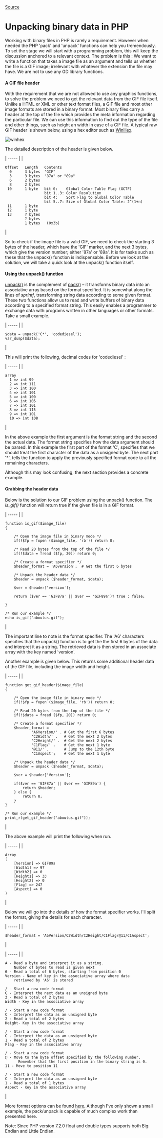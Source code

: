 
[Source](https://www.codediesel.com/php/unpacking-binary-data/ "Permalink to Unpacking binary data in PHP")

# Unpacking binary data in PHP

Working with binary files in PHP is rarely a requirement. However when needed the PHP 'pack' and 'unpack' functions can help you tremendously. To set the stage we will start with a programming problem, this will keep the discussion anchored to a relevant context. The problem is this : We want to write a function that takes a image file as an argument and tells us whether the file is a GIF image; irrelevant with whatever the extension the file may have. We are not to use any GD library functions.  

#### A GIF file header

With the requirement that we are not allowed to use any graphics functions, to solve the problem we need to get the relevant data from the GIF file itself. Unlike a HTML or XML or other text format files, a GIF file and most other image formats are stored in a binary format. Most binary files carry a header at the top of the file which provides the meta information regarding the particular file. We can use this information to find out the type of the file and other things, such as height an width in case of a GIF file. A typical raw GIF header is shown below, using a hex editor such as [WinHex][1]. 

![][2]

The detailed description of the header is given below.

| ----- |
| 
    
    
    Offset   Length   Contents
      0      3 bytes  "GIF"
      3      3 bytes  "87a" or "89a"
      6      2 bytes  
      8      2 bytes  
     10      1 byte   bit 0:    Global Color Table Flag (GCTF)
                      bit 1..3: Color Resolution
                      bit 4:    Sort Flag to Global Color Table
                      bit 5..7: Size of Global Color Table: 2^(1+n)
     11      1 byte   
     12      1 byte   
     13      ? bytes  
             ? bytes  
             1 bytes   (0x3b)

 | 

So to check if the image file is a valid GIF, we need to check the starting 3 bytes of the header, which have the 'GIF' marker, and the next 3 bytes, which give the version number; either '87a' or '89a'. It is for tasks such as these that the unpack() function is indispensable. Before we look at the solution, we will take a quick look at the unpack() function itself.

#### Using the unpack() function

[unpack()][3] is the complement of [pack()][4] – it transforms binary data into an associative array based on the format specified. It is somewhat along the lines of _sprintf_, transforming string data according to some given format. These two functions allow us to read and write buffers of binary data according to a specified format string. This easily enables a programmer to exchange data with programs written in other languages or other formats. Take a small example.

| ----- |
| 
    
    
    $data = unpack('C*', 'codediesel');
    var_dump($data);

 | 

This will print the following, decimal codes for 'codediesel' :

| ----- |
| 
    
    
    array
      1 => int 99
      2 => int 111
      3 => int 100
      4 => int 101
      5 => int 100
      6 => int 105
      7 => int 101
      8 => int 115
      9 => int 101
      10 => int 108

 | 

In the above example the first argument is the format string and the second the actual data. The format string specifies how the data argument should be parsed. In this example the first part of the format 'C', specifies that we should treat the first character of the data as a unsigned byte. The next part '*', tells the function to apply the previously specified format code to all the remaining characters.

Although this may look confusing, the next section provides a concrete example.

#### Grabbing the header data

Below is the solution to our GIF problem using the unpack() function. The _is_gif()_ function will return true if the given file is in a GIF format.

| ----- |
| 
    
    
    function is_gif($image_file)
    {
     
        /* Open the image file in binary mode */
        if(!$fp = fopen ($image_file, 'rb')) return 0;
     
        /* Read 20 bytes from the top of the file */
        if(!$data = fread ($fp, 20)) return 0;
     
        /* Create a format specifier */
        $header_format = 'A6version';  # Get the first 6 bytes
    
        /* Unpack the header data */
        $header = unpack ($header_format, $data);
     
        $ver = $header['version'];
     
        return ($ver == 'GIF87a' || $ver == 'GIF89a')? true : false;
     
    }
     
    /* Run our example */
    echo is_gif("aboutus.gif");

 | 

The important line to note is the format specifier. The 'A6' characters specifies that the unpack() function is to get the the first 6 bytes of the data and interpret it as a string. The retrieved data is then stored in an associate array with the key named 'version'.

Another example is given below. This returns some additional header data of the GIF file, including the image width and height.

| ----- |
| 
    
    
    function get_gif_header($image_file)
    {
     
        /* Open the image file in binary mode */
        if(!$fp = fopen ($image_file, 'rb')) return 0;
     
        /* Read 20 bytes from the top of the file */
        if(!$data = fread ($fp, 20)) return 0;
     
        /* Create a format specifier */
        $header_format = 
                'A6Version/' . # Get the first 6 bytes
                'C2Width/' .   # Get the next 2 bytes
                'C2Height/' .  # Get the next 2 bytes
                'C1Flag/' .    # Get the next 1 byte
                '@11/' .       # Jump to the 12th byte
                'C1Aspect';    # Get the next 1 byte
    
        /* Unpack the header data */
        $header = unpack ($header_format, $data);
     
        $ver = $header['Version'];
     
        if($ver == 'GIF87a' || $ver == 'GIF89a') {
            return $header;
        } else {
            return 0;
        }
    }
     
    /* Run our example */
    print_r(get_gif_header("aboutus.gif"));

 | 

The above example will print the following when run.

| ----- |
| 
    
    
    Array
    (
        [Version] => GIF89a
        [Width1] => 97
        [Width2] => 0
        [Height1] => 33
        [Height2] => 0
        [Flag] => 247
        [Aspect] => 0
    )

 | 

Below we will go into the details of how the format specifier works. I'll split the format, giving the details for each character.

| ----- |
| 
    
    
    $header_format = 'A6Version/C2Width/C2Height/C1Flag/@11/C1Aspect';

 | 

| ----- |
| 
    
    
    A - Read a byte and interpret it as a string. 
        Number of bytes to read is given next
    6 - Read a total of 6 bytes, starting from position 0
    Version - Name of key in the associative array where data 
        retrieved by 'A6' is stored
     
    / - Start a new code format
    C - Interpret the next data as an unsigned byte
    2 - Read a total of 2 bytes
    Width - Key in the associative array
     
    / - Start a new code format
    C - Interpret the data as an unsigned byte
    2 - Read a total of 2 bytes
    Height- Key in the associative array
     
    / - Start a new code format
    C - Interpret the data as an unsigned byte
    1 - Read a total of 2 bytes
    Flag - Key in the associative array
     
    / - Start a new code format
    @ - Move to the byte offset specified by the following number.
          Remember that the first position in the binary string is 0. 
    11 - Move to position 11
     
    / - Start a new code format
    C - Interpret the data as an unsigned byte
    1 - Read a total of 1 bytes
    Aspect - Key in the associative array

 | 

More format options can be found [here][4]. Although I've only shown a small example, the pack/unpack is capable of much complex work than presented here.

Note: Since PHP version 7.2.0 float and double types supports both Big Endian and Little Endian.

[1]: http://www.x-ways.net/winhex/index-m.html
[2]: http://www.codediesel.com/wp-content/uploads/2010/09/winhex.gif "winhex"
[3]: http://php.net/manual/en/function.unpack.php
[4]: http://www.php.net/manual/en/function.pack.php

  
